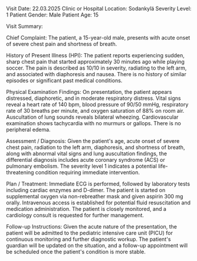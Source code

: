 Visit Date: 22.03.2025
Clinic or Hospital Location: Sodankylä
Severity Level: 1
Patient Gender: Male
Patient Age: 15

Visit Summary:

Chief Complaint: The patient, a 15-year-old male, presents with acute onset of severe chest pain and shortness of breath.

History of Present Illness (HPI): The patient reports experiencing sudden, sharp chest pain that started approximately 30 minutes ago while playing soccer. The pain is described as 10/10 in severity, radiating to the left arm, and associated with diaphoresis and nausea. There is no history of similar episodes or significant past medical conditions.

Physical Examination Findings: On presentation, the patient appears distressed, diaphoretic, and in moderate respiratory distress. Vital signs reveal a heart rate of 140 bpm, blood pressure of 90/50 mmHg, respiratory rate of 30 breaths per minute, and oxygen saturation of 88% on room air. Auscultation of lung sounds reveals bilateral wheezing. Cardiovascular examination shows tachycardia with no murmurs or gallops. There is no peripheral edema.

Assessment / Diagnosis: Given the patient's age, acute onset of severe chest pain, radiation to the left arm, diaphoresis, and shortness of breath, along with abnormal vital signs and lung auscultation findings, the differential diagnosis includes acute coronary syndrome (ACS) or pulmonary embolism. The severity level 1 indicates a potential life-threatening condition requiring immediate intervention.

Plan / Treatment: Immediate ECG is performed, followed by laboratory tests including cardiac enzymes and D-dimer. The patient is started on supplemental oxygen via non-rebreather mask and given aspirin 300 mg orally. Intravenous access is established for potential fluid resuscitation and medication administration. The patient is closely monitored, and a cardiology consult is requested for further management.

Follow-up Instructions: Given the acute nature of the presentation, the patient will be admitted to the pediatric intensive care unit (PICU) for continuous monitoring and further diagnostic workup. The patient's guardian will be updated on the situation, and a follow-up appointment will be scheduled once the patient's condition is more stable.